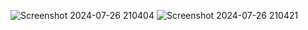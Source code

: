![Screenshot 2024-07-26 210404](https://github.com/user-attachments/assets/c05d0abf-98ca-4c24-8668-de0091fa8d5a)
![Screenshot 2024-07-26 210421](https://github.com/user-attachments/assets/5db963b2-2f4b-437b-8c4e-8e3f0d7e272e)
